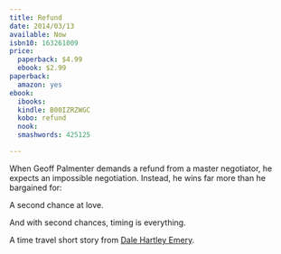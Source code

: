 ```yaml
---
title: Refund
date: 2014/03/13
available: Now
isbn10: 163261009
price:
  paperback: $4.99
  ebook: $2.99
paperback:
  amazon: yes
ebook:
  ibooks: 
  kindle: B00IZRZWGC
  kobo: refund
  nook: 
  smashwords: 425125

---
```


When Geoff Palmenter demands a refund from a master negotiator,
he expects an impossible negotiation.
Instead,
he wins far more than he bargained for: 

A second chance at love. 

And with second chances, timing is everything. 

A time travel short story from
[Dale Hartley Emery](http://dalehartleyemery.com/).
